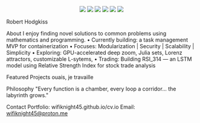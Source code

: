 <p align="center"> <img src="https://img.shields.io/badge/Python-3776AB?style=for-the-badge&logo=python&logoColor=white"/> <img src="https://img.shields.io/badge/Flask-000000?style=for-the-badge&logo=flask&logoColor=white"/> <img src="https://img.shields.io/badge/NumPy-013243?style=for-the-badge&logo=numpy&logoColor=white"/> <img src="https://img.shields.io/badge/HTML5-E34F26?style=for-the-badge&logo=html5&logoColor=white"/> <img src="https://img.shields.io/badge/LSTM-FF6F00?style=for-the-badge&logo=tensorflow&logoColor=white"/> <img src="https://img.shields.io/badge/Accessibility-000000?style=for-the-badge&logo=accessibility&logoColor=white"/> </p> 

Robert Hodgkiss



 
About
I enjoy finding novel solutions to common problems using mathematics and programming. 
    • Currently building: a task management MVP for containerization
    • Focuses:  Modularization | Security | Scalability | Simplicity
    • Exploring: GPU-accelerated deep zoom, Julia sets, Lorenz attractors, customizable L-sytems, 
    • Trading: Building RSI_314 — an LSTM model using Relative Strength Index for stock trade analysis 

Featured Projects
ouais, je travaille 

Philosophy
"Every function is a chamber, every loop a corridor... the labyrinth grows."


Contact
Portfolio: wifiknight45.github.io/cv.io
Email: wifiknight45@proton.me
